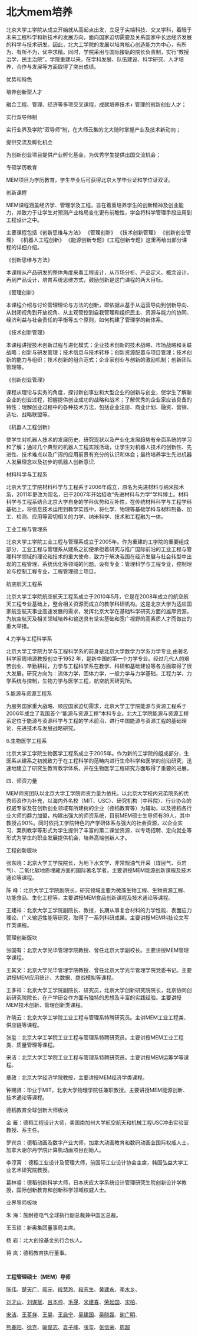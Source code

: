 # 北大mem培养

北京大学工学院从成立开始就从高起点出发，立足于尖端科技、交叉学科，着眼于未来工程科学和新技术的发展方向，面向国家迫切需要及关系国家中长远经济发展的科学与技术研发。因此，北大工学院的发展以培育核心创造能力为中心，有所为、有所不为，优中求精。同时，学院采用与国际接轨的院长负责制，实行“教授治学，民主治院”。学院重建以来，在学科发展、队伍建设、科学研究、人才培养、合作与发展等方面取得了突出成绩。

优势和特色

培养创新型人才

融合工程、管理、经济等多项交叉课程，成就培养技术+ 管理的创新创业人才；

实行双导师制

实行业界及学院“双导师”制，在大师云集的北大随时掌握产业及技术新动向；

提供交流及孵化机会

为创新创业项目提供产业孵化基金，为优秀学生提供出国交流机会；

专硕学历教育

MEM项目为学历教育，学生毕业后可获得北京大学毕业证和学位证双证。

创新课程

MEM课程涵盖经济学、管理学及工程，旨在着重培养学生的创新精神及创业能力，并致力于让学生对预测产业格局变化更有前瞻性，学会将科学管理手段应用到工程设计之中。

主要课程包括《创新思维与方法》 《管理创新》 《技术创新管理》    《创新创业管理》 《机器人工程创新》 《能源创新专题》《工程创新专题》这里再给出部分课程的详细介绍。

《创新思维与方法》

本课程从产品研发的整体角度来看工程设计，从市场分析、产品定义、概念设计，再到产品设计，培育系统思维方式，鼓励创新是这门课程的两大目标。

《管理创新》

本课程介绍与讨论管理理论与方法的创新，即依据从基于从运营导向到创新导向、从封闭视角到开放视角、从主观管控到自我管理和组织民主、资源与能力的协同、经济利益与社会责任的平衡等五个原则，如何构建了管理学的新体系。

《技术创新管理》

本课程讲授技术创新过程与进化模式；企业技术创新的技术战略、市场战略和关联战略；创新与研发管理；技术信息与技术转移；创新资源配置与项目管理；技术创新的能力与组织；技术创新的组合范式；企业家创业与创新的激励机制；创新团队管理等。

《创新创业管理》

课程从理论与实务的角度，探讨新创事业和大型企业的创新与创业，使学生了解新企业的创业过程，把握提供创业成功的战略和战术；了解优秀的企业家应该具备的特性；理解创业过程中的各种技术方法，包括企业注册、商业计划、融资、营销、选址、战略联盟等。

《机器人工程创新》

使学生对机器人技术的发展历史、研究现状以及产业化发展趋势有全面系统的学习和了解；通过几个典型的机器人工程实践活动，让学生对机器人技术的创新性、先进性、技术难点以及广阔的应用前景有充分的认识和体会；最终培养学生先进机器人发展理念以及初步的机器人创新意识.

材料科学与工程系

北京大学工学院材料科学与工程系于2006年成立，原名为先进材料与纳米技术系，2011年更改为现名，已于2007年开始招收“先进材料与力学”学科博士。材料科学与工程系结合北京大学自身的学科优势和互补性，在传统材料科学与工程学科基础上，将信息技术运用到教学实践中，将化学、物理等基础学科与材料制备、加工、检测、应用等密切相关的力学、纳米科学、技术和工程融为一体。

工业工程与管理系

北京大学工学院工业工程与管理系成立于2005年。作为重建的工学院的重要组成部分，工业工程与管理系从建系之初便承担着研究与推广国际前沿的工业工程与管理科学领域的理论和技术的重大使命，致力于解决我国在经济发展与社会转型中出现的工程管理、系统优化等领域的问题。设有专业：管理科学与工程专业，控制理论与控制工程专业，工程管理硕士项目。

航空航天工程系

北京大学工学院航空航天工程系成立于2010年5月，它是在2008年成立的航空航天工程专业基础上，整合相关资源而成立的教学科研机构。这是北京大学为适应国家航空航天事业高速发展的需求，发挥北京大学在基础科学研究方面的雄厚资源，为航空航天及相关领域培养和输送具有坚实基础和宽广视野的高素质人才而做出的重大举措。

4.力学与工程科学系

北京大学工学院力学与工程科学系的前身是北京大学数学力学系力学专业,由著名科学家周培源教授创立于1952 年，是新中国的第一个力学专业。经过几代人的艰苦创业、辛勤耕耘，力学与工程科学系在教学、科研和基础建设等各方面取得了很大发展。研究方向为：流体力学，固体力学，一般力学与力学基础，工程力学，力学系统与控制，生物力学与医学工程，航空航天研究所。

5.能源与资源工程系

为服务国家重大战略、顺应国家迫切需求，北京大学工学院能源与资源工程系于2006年成立了我国首个“能源与资源工程”本科专业。北大工学院能源与资源工程系定位于能源与资源科学与工程的学术前沿，进行中国能源与资源工程的基础理论、先进技术与发展战略研究。

6.生物医学工程系

北京大学工学院生物医学工程系成立于2005年。作为新的工学院的组成部分，生医系从建系之初就致力于在工程科学的范畴内进行生命科学和医学的前沿研究，迅速地建立了研究生教育教学体系，并在生物医学工程研究方面取得了重要的进展。

四、师资力量

MEM师资团队以北京大学工学院师资力量为依托，以北京大学校内兄弟院系的优秀师资作为补充，以海内外名校（MIT、USC）、研究机构（中科院）、行业协会的权威专家及在创新创业领域有所建树的企业（德稻教育等）为辅助，以及德稻各行业大师的鼎力加盟，构建出强大的师资系统，目前MEM硕士生导师有39人，其中教授占90%。同时依托工学院特色的产学研体系与强大的社会资源，以企业实习、案例教学等形式为学生提供了丰富的第二课堂资源，以专场招聘、定向就业等形式为学生的职业发展提供机会，培养高端创新人才。

工程创新版块

张东晓：北京大学工学院院长，为地下水文学、非常规油气开采（煤层气、页岩气）、二氧化碳地质埋藏方面的国际著名学者。主要讲授MEM能源创新课程及技术通论等课程。

陈 峰：北京大学工学院副院长，研究领域主要为微藻生物工程、生物资源工程、功能食品、生化工程等。主要讲授MEM食品创新课程及技术通论等课程。

王建祥：北京大学工学院副院长、教授，长期从事复合材料的力学性能、表面应力理论、广义输运性能等研究，取得了一系列科研成果。主要讲授MEM科技论文写作类课程。

管理创新版块

张国有：北京大学光华管理学院教授、曾任北京大学副校长。主要讲授MEM管理学课程。

王其文：北京大学光华管理学院教授、曾任北京大学光华管理学院党委书记。主要讲授MEM应用统计、大数据、商战模拟等课程。

王茤祥：北京大学工学院副院长、研究员，北京大学创新研究院院长，北京协同创新研究院院长，在产学研合作方面有独特的思想及丰富的实践经验。主要讲授MEM技术创新、管理创新类课程。

许晓云：北京大学工学院工业工程与管理系特聘研究员。主讲MEM工业工程类、供应链等课程。

张玺：北京大学工学院工业工程与管理系特聘研究员。主要讲授MEM工业工程类、质量管理等课程。

宋洁：北京大学工学院工业工程与管理系特聘研究员。主要讲授MEM运筹学等课程。

章政：北京大学经济学院教授，主要讲授MEM经济学类课程。

钟赐贤：毕业于MIT，北京大学物理学院任兼职教授。主要讲授MEM能源创新、技术通论等课程。

德稻教育全球创新大师板块

金 雁：德稻工程设计大师，美国南加州大学航空航天和机械工程USC冲击实验室教授、系主任。

罗宾京：德稻动画及数字产业大师，加拿大动画教育和数码动画业国际权威人士，加拿大谢尔丹学院计算机动画项目创始人。

李淳寅 ：德稻工业设计及管理大师，前国际工业设计协会主席，韩国弘益大学工业艺术研究院教授。

葛林睿：德稻创新科学大师，日本庆应大学系统设计管理研究生院创新设计学教授，国际创新教育和创新科学领域权威人士。

业界导师板块

朱 海：施耐德电气全球执行副总裁兼中国区总裁。

王玉锁：新奥集团董事局主席。

杨 岩：北大创投基金执行合伙人。

 蒋 岚：德稻教育执行董事。

‍

****工程管理硕士（MEM）导师****

[陈伟](https://www.coe.pku.edu.cn/teaching/all_time/7282.html)、[楚天广](https://www.coe.pku.edu.cn/teaching/all_time/7146.html)、[邸元](https://www.coe.pku.edu.cn/teaching/all_time/7314.html)、[段慧玲](https://www.coe.pku.edu.cn/teaching/all_time/7334.html)、[段志生](https://www.coe.pku.edu.cn/teaching/all_time/7178.html)、[黄建永](https://www.coe.pku.edu.cn/teaching/all_time/7194.html)、[李水乡](https://www.coe.pku.edu.cn/teaching/all_time/7199.html)、

[刘才山](https://www.coe.pku.edu.cn/teaching/all_time/7153.html)、[刘谋斌](https://www.coe.pku.edu.cn/teaching/all_time/81.html)、[吕本帅](https://www.coe.pku.edu.cn/teaching/all_time/7150.html)、[毛晟](https://www.coe.pku.edu.cn/teaching/all_time/7291.html)、[米建春](https://www.coe.pku.edu.cn/teaching/all_time/7318.html)、[荣起国](https://www.coe.pku.edu.cn/teaching/all_time/7232.html)、[宋柏](https://www.coe.pku.edu.cn/teaching/all_time/7312.html)、

[宋洁](https://www.coe.pku.edu.cn/teaching/all_time/78.html)、[王茤祥](https://www.coe.pku.edu.cn/teaching/all_time/7141.html)、[王昊](https://www.coe.pku.edu.cn/teaching/all_time/7310.html)、[王启宁](https://www.coe.pku.edu.cn/teaching/all_time/7143.html)、[吴建国](https://www.coe.pku.edu.cn/teaching/all_time/7140.html)、[吴晓磊](https://www.coe.pku.edu.cn/teaching/all_time/7305.html)、[谢广明](https://www.coe.pku.edu.cn/teaching/all_time/7139.html)、

[熊春阳](https://www.coe.pku.edu.cn/teaching/all_time/7258.html)、[徐克](https://www.coe.pku.edu.cn/teaching/all_time/7300.html)、[喻俊志](https://www.coe.pku.edu.cn/teaching/all_time/7292.html)、[袁子峰](https://www.coe.pku.edu.cn/teaching/all_time/7279.html)、[张玺](https://www.coe.pku.edu.cn/teaching/all_time/7138.html)、[张信荣](https://www.coe.pku.edu.cn/teaching/all_time/7297.html)、[周超](https://www.coe.pku.edu.cn/teaching/all_time/7147.html)
